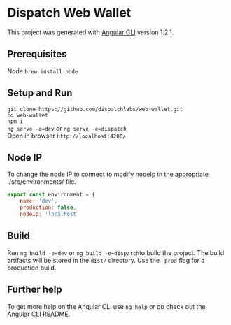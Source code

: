 # Dispatch Web Wallet 
This project was generated with [Angular CLI](https://github.com/angular/angular-cli) version 1.2.1.

## Prerequisites
Node `brew install node` 

## Setup and Run
`git clone https://github.com/dispatchlabs/web-wallet.git`<br>
`cd web-wallet`<br>
`npm i`<br>
`ng serve -e=dev` or `ng serve -e=dispatch`<br>
Open in browser `http://localhost:4200/`

## Node IP 
To change the node IP to connect to modify nodeIp in the appropriate ./src/environments/ file. 

~~~javascript
export const environment = {
    name: 'dev',
    production: false,
    nodeIp: 'localhost
~~~



## Build
Run `ng build -e=dev` or `ng build -e=dispatch`to build the project. The build artifacts will be stored in the `dist/` directory. Use the `-prod` flag for a production build.

## Further help
To get more help on the Angular CLI use `ng help` or go check out the [Angular CLI README](https://github.com/angular/angular-cli/blob/master/README.md).
